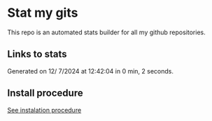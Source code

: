 # Stat my gits

This repo is an automated stats builder for all my github repositories.

## Links to stats


Generated on 12/ 7/2024 at 12:42:04 in 0 min, 2 seconds.

## Install procedure

[See instalation procedure](./src/install.md)

